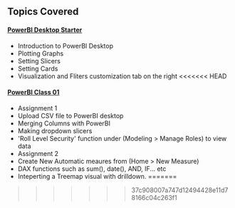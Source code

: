 <!-- Revision Section Starts -->
## Topics Covered
#### [PowerBI Desktop Starter](https://github.com/mommafish/BCG_Rise/tree/main/PowerBI_Library/Intro_to_PowerBI/1105_PowerBI_Desktop_Starter)
* Introduction to PowerBI Desktop
* Plotting Graphs
* Setting Slicers
* Setting Cards
* Visualization and Fliters customization tab on the right
<<<<<<< HEAD

#### [PowerBI Class 01](https://github.com/mommafish/BCG_Rise/tree/main/PowerBI_Library/Intro_to_Pandas/1108_PowerBI_Class_01)
* Assignment 1
 * Upload CSV file to PowerBI desktop
 * Merging Columns with PowerBI
 * Making dropdown slicers
 * 'Roll Level Security' function under (Modeling > Manage Roles) to view data
* Assignment 2
 * Create New Automatic meaures from (Home > New Measure)
 * DAX functions such as sum(), date(), AND, IF... etc
 * Inteperting a Treemap visual with drilldown.
=======
>>>>>>> 37c908007a747d12494428e11d78166c04c263f1
